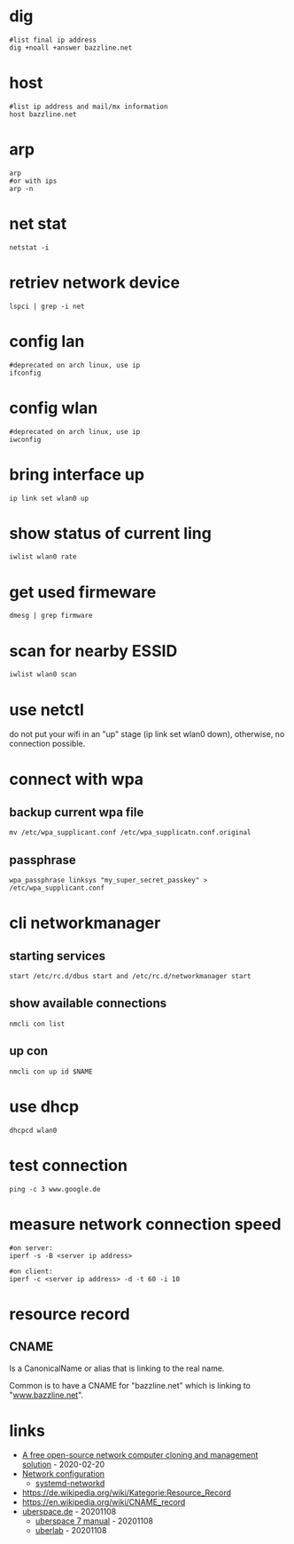 # dig

```
#list final ip address
dig +noall +answer bazzline.net
```

# host


```
#list ip address and mail/mx information
host bazzline.net
```

# arp

```
arp
#or with ips
arp -n
```

# net stat

```
netstat -i
```

# retriev network device

```
lspci | grep -i net
```

# config lan

```
#deprecated on arch linux, use ip
ifconfig
```

# config wlan

```
#deprecated on arch linux, use ip
iwconfig
```

# bring interface up

```
ip link set wlan0 up
```

# show status of current ling

```
iwlist wlan0 rate
```

# get used firmeware

```
dmesg | grep firmware
```

# scan for nearby ESSID

```
iwlist wlan0 scan
```

# use netctl

do not put your wifi in an "up" stage (ip link set wlan0 down), otherwise, no connection possible.

# connect with wpa

## backup current wpa file

```
mv /etc/wpa_supplicant.conf /etc/wpa_supplicatn.conf.original
```

## passphrase

```
wpa_passphrase linksys "my_super_secret_passkey" > /etc/wpa_supplicant.conf
```

# cli networkmanager

## starting services

```
start /etc/rc.d/dbus start and /etc/rc.d/networkmanager start
```

## show available connections

```
nmcli con list
```

## up con

```
nmcli con up id $NAME
```

# use dhcp

```
dhcpcd wlan0
```

# test connection

```
ping -c 3 www.google.de
```

# measure network connection speed

```
#on server:
iperf -s -B <server ip address>

#on client:
iperf -c <server ip address> -d -t 60 -i 10
```

# resource record

## CNAME

Is a CanonicalName or alias that is linking to the real name.

Common is to have a CNAME for "bazzline.net" which is linking to "www.bazzline.net".

# links

* [A free open-source network computer cloning and management solution](https://fogproject.org/) - 2020-02-20
* [Network configuration](https://wiki.archlinux.org/index.php/Network_configuration)
    * [systemd-networkd](https://wiki.archlinux.org/index.php/Systemd-networkd)
* https://de.wikipedia.org/wiki/Kategorie:Resource_Record
* https://en.wikipedia.org/wiki/CNAME_record
* [uberspace.de](https://www.uberspace.de/) - 20201108
    * [uberspace 7 manual](https://manual.uberspace.de/en/index.html) - 20201108
    * [uberlab](https://lab.uberspace.de/index.html) - 20201108
